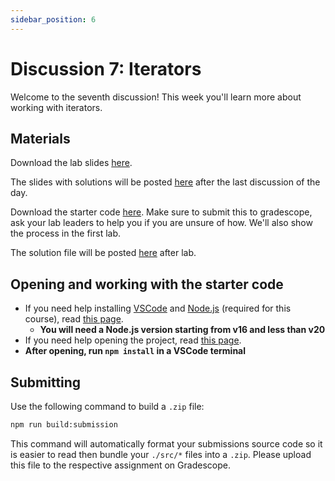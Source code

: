 ```yaml
---
sidebar_position: 6
---
```


# Discussion 7: Iterators

Welcome to the seventh discussion! This week you'll learn more about working with iterators.

## Materials

Download the lab slides [here](https://github.com/umass-compsci-220/public-materials/raw/main/discussion/Lab%207%20-%20No%20Solutions.pdf).

The slides with solutions will be posted [here](https://github.com/umass-compsci-220/public-materials/raw/main/discussion/Lab%207%20-%20Solutions.pdf) after the last discussion of the day.

Download the starter code [here](https://github.com/umass-compsci-220/public-materials/raw/main/discussion/07-iterators.zip). Make sure to submit this to gradescope, ask your lab leaders to help you if you are unsure of how. We'll also show the process in the first lab.

The solution file will be posted [here](https://github.com/umass-compsci-220/public-materials/raw/main/discussion/07-iterators-solution.ts) after lab.

## Opening and working with the starter code

- If you need help installing [VSCode](https://code.visualstudio.com/) and [Node.js](https://nodejs.org/) (required for this course), read [this page](/materials/tutorials/assignments/environment).
  - **You will need a Node.js version starting from v16 and less than v20**
- If you need help opening the project, read [this page](/materials/tutorials/assignments/opening-an-assignment).
- **After opening, run `npm install` in a VSCode terminal**

## Submitting

Use the following command to build a `.zip` file:

```sh
npm run build:submission
```

This command will automatically format your submissions source code so it is easier to read then bundle your `./src/*` files into a `.zip`. Please upload this file to the respective assignment on Gradescope.
